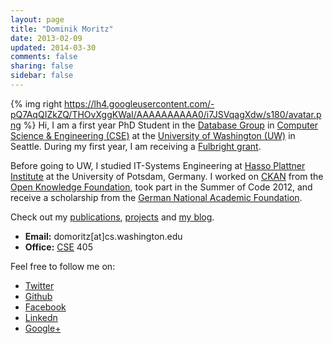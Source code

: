 ```yaml
---
layout: page
title: "Dominik Moritz"
date: 2013-02-09
updated: 2014-03-30
comments: false
sharing: false
sidebar: false
---
```


{% img right https://lh4.googleusercontent.com/-pQ7AqQIZkZQ/THOvXggKWaI/AAAAAAAAAA0/i7JSVqagXdw/s180/avatar.png %}
Hi, I am a first year PhD Student in the [Database Group](http://db.cs.washington.edu/) in [Computer Science & Engineering (CSE)](http://www.cs.washington.edu/) at the [University of Washington (UW)](http://www.washington.edu/) in Seattle. During my first year, I am receiving a [Fulbright grant](https://en.wikipedia.org/wiki/Fulbright_Program).

Before going to UW, I studied IT-Systems Engineering at [Hasso Plattner Institute](http://www.hpi.uni-potsdam.de) at the University of Potsdam, Germany. I worked on [CKAN](http://www.ckan.org) from the [Open Knowledge Foundation](http://www.okfn.org), took part in the Summer of Code 2012, and receive a scholarship from the [German National Academic Foundation](http://www.studienstiftung.de/).

Check out my [publications](/publications), [projects](/projects) and [my blog](/blog).

* **Email:** domoritz[at]cs.washington.edu
* **Office:** [CSE](http://www.washington.edu/maps/?q=cse) 405

<span class="clearfix"></span>

Feel free to follow me on:

* <i class="icon-twitter icon-large"></i> [Twitter](https://twitter.com/doobly_doo)
* <i class="icon-github icon-large"></i> [Github](https://github.com/domoritz)
* <i class="icon-facebook-sign icon-large"></i> [Facebook](https://www.facebook.com/moritz.dominik)
* <i class="icon-linkedin icon-large"></i> [Linkedn](https://www.linkedin.com/pub/dominik-moritz/24/b81/409)
* <i class="icon-google-plus-sign icon-large"></i> [Google+](https://plus.google.com/110111947282446666823)
